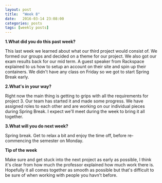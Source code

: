 ```yaml
---
layout: post
title:  "Week 8"
date:   2016-03-14 23:08:00
categories: posts
tags: [weekly posts]
---
```


**1.What did you do this past week?**

This last week we learned about what our third project would consist of. We formed
our groups and decided on a theme for our project. We also got our exam results
back for our mid term. A guest speaker from Rackspace explained to us how
to setup an account on their site and spin up their containers. We didn't have
any class on Friday so we got to start Spring Break early.


**2.What's in your way?**

Right now the main thing is getting to grips with all the requirements for
project 3. Our team has started it and made some progress. We have assigned
roles to each other and are working on our individual pieces during Spring Break.
I expect we'll meet during the week to bring it all together.

**3.What will you do next week?**

Spring break. Get to relax a bit and enjoy the time off, before re-commencing
the semester on Monday.

**Tip of the week**

Make sure and get stuck into the next project as early as possible, I think it's
clear from how much the professor explained how much work there is. Hopefully it
all comes together as smooth as possible but that's difficult to be sure of when
working with people you havn't before.
